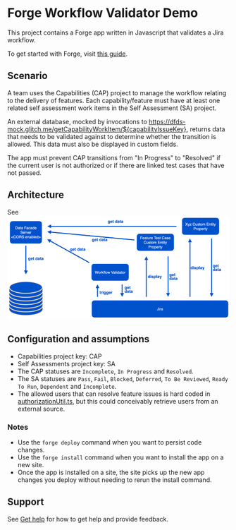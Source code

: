 # Forge Workflow Validator Demo

This project contains a Forge app written in Javascript that validates a Jira workflow. 

To get started with Forge, visit [this guide](https://developer.atlassian.com/platform/forge/getting-started/).

## Scenario

A team uses the Capabilities (CAP) project to manage the workflow relating to the delivery of features. Each capability/feature must have at least one related self assessment work items in the Self Assessment (SA) project. 

An external database, mocked by invocations to https://dfds-mock.glitch.me/getCapabilityWorkItem/${capabilityIssueKey}, returns data that needs to be validated against to determine whether the transition is allowed. This data must also be displayed in custom fields.

The app must prevent CAP transitions from "In Progress" to "Resolved" if the current user is not authorized or if there are linked test cases that have not passed.

## Architecture

See ![images/architecture.png](images/architecture.png)

## Configuration and assumptions

* Capabilities project key: CAP
* Self Assessments project key: SA
* The CAP statuses are `Incomplete`, `In Progress` and `Resolved`.
* The SA statuses are `Pass`, `Fail`, `Blocked`, `Deferred`, `To Be Reviewed`, `Ready To Run`, `Dependent` and `Incomplete`.
* The allowed users that can resolve feature issues is hard coded in [authorizationUtil.ts](https://github.com/dugaldmorrow/forge-workflow-validator/blob/main/src/authorizationUtil.ts#L29), but this could conceivably retrieve users from an external source.

### Notes
- Use the `forge deploy` command when you want to persist code changes.
- Use the `forge install` command when you want to install the app on a new site.
- Once the app is installed on a site, the site picks up the new app changes you deploy without needing to rerun the install command.

## Support

See [Get help](https://developer.atlassian.com/platform/forge/get-help/) for how to get help and provide feedback.
